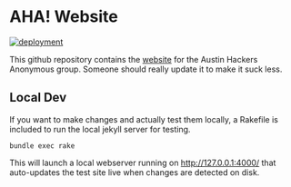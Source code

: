 AHA! Website
==

[![deployment](https://github.com/AustinHackers/austinhackers.github.io/actions/workflows/pages/pages-build-deployment/badge.svg?branch=main)](https://github.com/AustinHackers/austinhackers.github.io/actions/workflows/pages/pages-build-deployment)

This github repository contains the [website](http://takeonme.org) for the Austin Hackers Anonymous group. Someone should really update it to make it suck less.

## Local Dev

If you want to make changes and actually test them locally, a Rakefile is included to run the local jekyll server for testing.

```bundle exec rake```

This will launch a local webserver running on http://127.0.0.1:4000/ that auto-updates the test site live when changes are detected on disk. 

